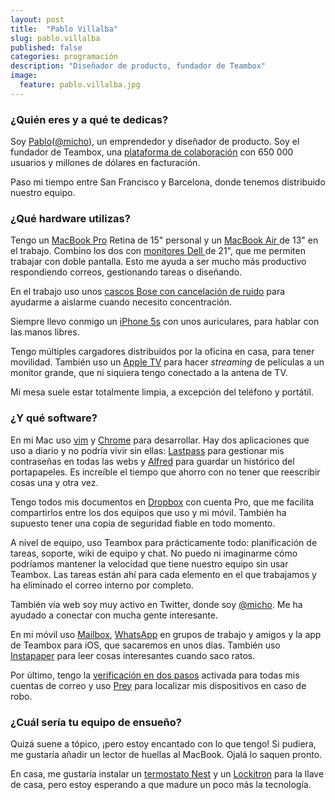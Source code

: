 ```yaml
---
layout: post
title:  "Pablo Villalba"
slug: pablo.villalba
published: false
categories: programación
description: "Diseñador de producto, fundador de Teambox"
image:
  feature: pablo.villalba.jpg
---
```


### ¿Quién eres y a qué te dedicas?

Soy [Pablo](pablo)([@micho][@micho]), un emprendedor y diseñador de producto.
Soy el fundador de Teambox, una [plataforma de colaboración](http://teambox.com)
con 650&nbsp;000 usuarios y millones de dólares en facturación.

Paso mi tiempo entre San Francisco y Barcelona, donde tenemos distribuido
nuestro equipo.

[pablo]: http://micho.biz/]
[@micho]: http://twitter.com/micho

### ¿Qué hardware utilizas?

Tengo un [MacBook Pro][macbook-pro] Retina de 15" personal y un [MacBook Air
][macbook-air] de 13" en el trabajo. Combino los dos con [monitores Dell
][monitores-dell] de 21", que me permiten trabajar con doble pantalla. Esto me
ayuda a ser mucho más productivo respondiendo correos, gestionando tareas o
diseñando.

En el trabajo uso unos [cascos Bose con cancelación de ruido][bose] para
ayudarme a aislarme cuando necesito concentración.

Siempre llevo conmigo un [iPhone 5s][iphone-5s] con unos auriculares, para
hablar con las manos libres.

Tengo múltiples cargadores distribuidos por la oficina en casa, para tener
movilidad. También uso un [Apple TV][apple-tv] para hacer *streaming* de
películas a un monitor grande, que ni siquiera tengo conectado a la antena de
TV.

Mi mesa suele estar totalmente limpia, a excepción del teléfono y portátil.

[macbook-pro]: http://www.apple.com/es/macbook-pro/
[macbook-air]: http://www.apple.com/es/macbook-air/
[monitores-dell]: http://www.dell.com/learn/es/es/19/campaigns/monitors-landing
[bose]: http://www.bose-es.com/productos/_auriculares-cancelacion-ruido.html
[iphone-5s]: http://www.apple.com/es/iphone-5s/
[apple-tv]: http://www.apple.com/es/appletv/

### ¿Y qué software?

En mi Mac uso [vim][vim] y [Chrome][chrome] para desarrollar. Hay dos
aplicaciones que uso a diario y no podría vivir sin ellas: [Lastpass][lastpass]
para gestionar mis contraseñas en todas las webs y [Alfred][alfredapp] para
guardar un histórico del portapapeles. Es increíble el tiempo que ahorro con no
tener que reescribir cosas una y otra vez.

Tengo todos mis documentos en [Dropbox][dropbox] con cuenta Pro, que me facilita
compartirlos entre los dos equipos que uso y mi móvil. También ha supuesto tener
una copia de seguridad fiable en todo momento.

A nivel de equipo, uso Teambox para prácticamente todo: planificación de tareas,
soporte, wiki de equipo y chat. No puedo ni imaginarme cómo podríamos mantener
la velocidad que tiene nuestro equipo sin usar Teambox. Las tareas están ahí
para cada elemento en el que trabajamos y ha eliminado el correo interno por
completo.

También vía web soy muy activo en Twitter, donde soy [@micho][@micho]. Me ha
ayudado a conectar con mucha gente interesante.

En mi móvil uso [Mailbox][mailbox], [WhatsApp][whatsapp] en grupos de trabajo y
amigos y la app de Teambox para iOS, que sacaremos en unos días. También uso
[Instapaper][instapaper] para leer cosas interesantes cuando saco ratos.

Por último, tengo la [verificación en dos pasos](2-factor-auth) activada para
todas mis cuentas de correo y uso [Prey][prey] para localizar mis dispositivos
en caso de robo.

[vim]: http://www.vim.org/
[chrome]: https://www.google.com/intl/es/chrome/browser/
[lastpass]: https://lastpass.com/
[alfredapp]: http://www.alfredapp.com/
[dropbox]: https://www.dropbox.com/home
[mailbox]: http://www.mailboxapp.com/
[whatsapp]: http://www.whatsapp.com/
[instapaper]: http://www.instapaper.com/
[2-factor-auth]: https://support.google.com/accounts/answer/180744?hl=es
[prey]: http://preyproject.com/

### ¿Cuál sería tu equipo de ensueño?

Quizá suene a tópico, ¡pero estoy encantado con lo que tengo! Si pudiera, me
gustaría añadir un lector de huellas al MacBook. Ojalá lo saquen pronto.

En casa, me gustaría instalar un [termostato Nest][nest] y un
[Lockitron][lockitron] para la llave de casa, pero estoy esperando a que madure
un poco más la tecnología.

[nest]: https://nest.com/thermostat/life-with-nest-thermostat/
[lockitron]: https://lockitron.com/